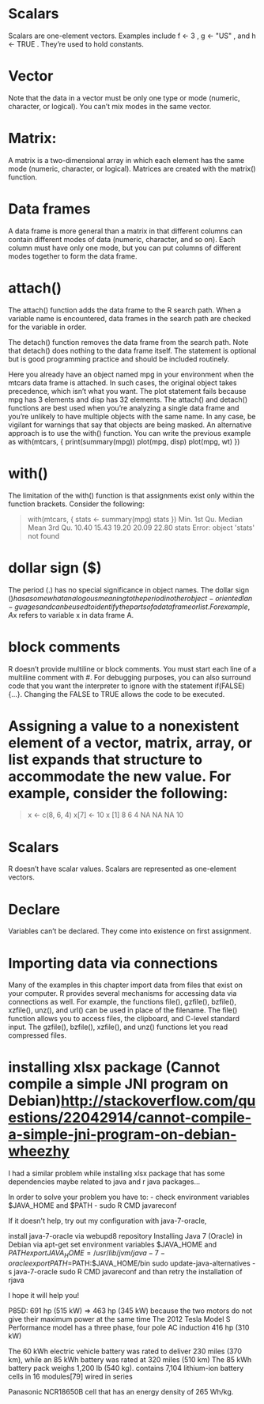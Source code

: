 # Scalars
Scalars are one-element vectors. Examples include f <- 3 , g <- "US" ,
and h <- TRUE . They’re used to hold constants.

# Vector
Note that the data in a vector must be only one type or mode (numeric, character, or logical).
You can’t mix modes in the same vector.

# Matrix:
A matrix is a two-dimensional array in which each element has the same mode
(numeric, character, or logical). Matrices are created with the matrix() function.

# Data frames
A data frame is more general than a matrix in that different columns can contain different modes of data (numeric, character, and so on).
Each column must have only one mode, but you can put columns of different modes together to form the data frame.

# attach()
The attach() function adds the data frame to the R search path. When a variable
name is encountered, data frames in the search path are checked for the variable in order.

The detach() function removes the data frame from the search path. Note that detach() does nothing to the data frame itself. The statement is optional but is good programming practice and should be included routinely.

Here you already have an object named mpg in your environment when the mtcars
data frame is attached. In such cases, the original object takes precedence, which isn’t
what you want. The plot statement fails because mpg has 3 elements and disp has 32
elements. The attach() and detach() functions are best used when you’re analyzing
a single data frame and you’re unlikely to have multiple objects with the same name.
In any case, be vigilant for warnings that say that objects are being masked.
An alternative approach is to use the with() function. You can write the previous
example as
with(mtcars, {
	print(summary(mpg))
	plot(mpg, disp)
	plot(mpg, wt)
})

# with()
The limitation of the with() function is that assignments exist only within the function brackets. Consider the following:
> with(mtcars, {
  stats <- summary(mpg)
  stats
})
Min. 1st Qu. Median
Mean 3rd Qu.
10.40
15.43
19.20
20.09
22.80
> stats
Error: object 'stats' not found

# dollar sign ($)
The period (.) has no special significance in object names. The dollar sign ($) has a somewhat analogous meaning to the period in other object-oriented lan-
guages and can be used to identify the parts of a data frame or list. For example, A$x refers to variable x in data frame A.

# block comments
R doesn’t provide multiline or block comments. You must start each line of a multiline comment with #. For debugging purposes, you can also surround code that you want the interpreter to ignore with the statement if(FALSE){...}. Changing the FALSE to TRUE allows the code to be executed.

# Assigning a value to a nonexistent element of a vector, matrix, array, or list expands that structure to accommodate the new value. For example, consider the following:
> x <- c(8, 6, 4)
> x[7] <- 10
> x
[1] 8 6 4 NA NA NA 10

# Scalars
R doesn’t have scalar values. Scalars are represented as one-element vectors.

# Declare
Variables can’t be declared. They come into existence on first assignment.

# Importing data via connections
Many of the examples in this chapter import data from files that exist on your computer. R provides several mechanisms for accessing data via connections as well. For example, the functions file(), gzfile(), bzfile(), xzfile(), unz(), and url() can be used in place of the filename. The file() function allows you to access files, the clipboard, and C-level standard input. The gzfile(), bzfile(), xzfile(), and unz() functions let you read compressed files.

# installing xlsx package (Cannot compile a simple JNI program on Debian)<http://stackoverflow.com/questions/22042914/cannot-compile-a-simple-jni-program-on-debian-wheezhy>
I had a similar problem while installing xlsx package that has some dependencies maybe related to java and r java packages...

In order to solve your problem you have to: - check environment variables $JAVA_HOME and $PATH - sudo R CMD javareconf

If it doesn't help, try out my configuration with java-7-oracle,

install java-7-oracle via webupd8 repository Installing Java 7 (Oracle) in Debian via apt-get
set environment variables $JAVA_HOME and $PATH
export JAVA_HOME=/usr/lib/jvm/java-7-oracle
export PATH=$PATH:$JAVA_HOME/bin
sudo update-java-alternatives -s java-7-oracle
sudo R CMD javareconf
and than retry the installation of rjava

I hope it will help you!


P85D: 691 hp (515 kW) => 463 hp (345 kW) because the two motors do not give their maximum power at the same time
The 2012 Tesla Model S Performance model has a three phase, four pole AC induction 416 hp (310 kW)

The 60 kWh electric vehicle battery was rated to deliver 230 miles (370 km), while an 85 kWh battery was rated at 320 miles (510 km)
The 85 kWh battery pack weighs 1,200 lb (540 kg).
contains 7,104 lithium-ion battery cells in 16 modules[79] wired in series 

 Panasonic NCR18650B cell that has an energy density of 265 Wh/kg.
